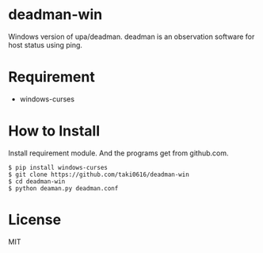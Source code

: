 deadman-win
=======
Windows version of upa/deadman.
deadman is an observation software for host status using ping.

Requirement
=======
 - windows-curses

How to Install
=======

Install requirement module.
And the programs get from github.com. 

    $ pip install windows-curses
    $ git clone https://github.com/taki0616/deadman-win
    $ cd deadman-win
    $ python deaman.py deadman.conf

License
=======

MIT